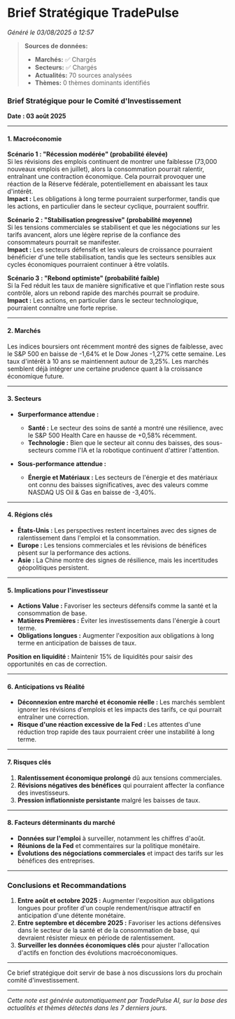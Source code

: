# Brief Stratégique TradePulse

*Généré le 03/08/2025 à 12:57*

> **Sources de données:**
> - **Marchés:** ✅ Chargés
> - **Secteurs:** ✅ Chargés
> - **Actualités:** 70 sources analysées
> - **Thèmes:** 0 thèmes dominants identifiés

### Brief Stratégique pour le Comité d'Investissement

**Date : 03 août 2025**

---

#### 1. **Macroéconomie**

**Scénario 1 : "Récession modérée" (probabilité élevée)**  
Si les révisions des emplois continuent de montrer une faiblesse (73,000 nouveaux emplois en juillet), alors la consommation pourrait ralentir, entraînant une contraction économique. Cela pourrait provoquer une réaction de la Réserve fédérale, potentiellement en abaissant les taux d'intérêt.  
**Impact :** Les obligations à long terme pourraient surperformer, tandis que les actions, en particulier dans le secteur cyclique, pourraient souffrir.

**Scénario 2 : "Stabilisation progressive" (probabilité moyenne)**  
Si les tensions commerciales se stabilisent et que les négociations sur les tarifs avancent, alors une légère reprise de la confiance des consommateurs pourrait se manifester.  
**Impact :** Les secteurs défensifs et les valeurs de croissance pourraient bénéficier d'une telle stabilisation, tandis que les secteurs sensibles aux cycles économiques pourraient continuer à être volatils.

**Scénario 3 : "Rebond optimiste" (probabilité faible)**  
Si la Fed réduit les taux de manière significative et que l'inflation reste sous contrôle, alors un rebond rapide des marchés pourrait se produire.  
**Impact :** Les actions, en particulier dans le secteur technologique, pourraient connaître une forte reprise.

---

#### 2. **Marchés**

Les indices boursiers ont récemment montré des signes de faiblesse, avec le S&P 500 en baisse de -1,64% et le Dow Jones -1,27% cette semaine. Les taux d'intérêt à 10 ans se maintiennent autour de 3,25%. Les marchés semblent déjà intégrer une certaine prudence quant à la croissance économique future.

---

#### 3. **Secteurs**

- **Surperformance attendue :**  
  - **Santé :** Le secteur des soins de santé a montré une résilience, avec le S&P 500 Health Care en hausse de +0,58% récemment.
  - **Technologie :** Bien que le secteur ait connu des baisses, des sous-secteurs comme l'IA et la robotique continuent d'attirer l'attention.

- **Sous-performance attendue :**  
  - **Énergie et Matériaux :** Les secteurs de l'énergie et des matériaux ont connu des baisses significatives, avec des valeurs comme NASDAQ US Oil & Gas en baisse de -3,40%.

---

#### 4. **Régions clés**

- **États-Unis :** Les perspectives restent incertaines avec des signes de ralentissement dans l'emploi et la consommation.
- **Europe :** Les tensions commerciales et les révisions de bénéfices pèsent sur la performance des actions.
- **Asie :** La Chine montre des signes de résilience, mais les incertitudes géopolitiques persistent.

---

#### 5. **Implications pour l'investisseur**

- **Actions Value :** Favoriser les secteurs défensifs comme la santé et la consommation de base.
- **Matières Premières :** Éviter les investissements dans l'énergie à court terme.
- **Obligations longues :** Augmenter l'exposition aux obligations à long terme en anticipation de baisses de taux.

**Position en liquidité :** Maintenir 15% de liquidités pour saisir des opportunités en cas de correction.

---

#### 6. **Anticipations vs Réalité**

- **Déconnexion entre marché et économie réelle :** Les marchés semblent ignorer les révisions d'emplois et les impacts des tarifs, ce qui pourrait entraîner une correction.
- **Risque d'une réaction excessive de la Fed :** Les attentes d'une réduction trop rapide des taux pourraient créer une instabilité à long terme.

---

#### 7. **Risques clés**

1. **Ralentissement économique prolongé** dû aux tensions commerciales.
2. **Révisions négatives des bénéfices** qui pourraient affecter la confiance des investisseurs.
3. **Pression inflationniste persistante** malgré les baisses de taux.

---

#### 8. **Facteurs déterminants du marché**

- **Données sur l'emploi** à surveiller, notamment les chiffres d'août.
- **Réunions de la Fed** et commentaires sur la politique monétaire.
- **Évolutions des négociations commerciales** et impact des tarifs sur les bénéfices des entreprises.

---

### **Conclusions et Recommandations**

1. **Entre août et octobre 2025 :** Augmenter l'exposition aux obligations longues pour profiter d'un couple rendement/risque attractif en anticipation d'une détente monétaire.
2. **Entre septembre et décembre 2025 :** Favoriser les actions défensives dans le secteur de la santé et de la consommation de base, qui devraient résister mieux en période de ralentissement.
3. **Surveiller les données économiques clés** pour ajuster l'allocation d'actifs en fonction des évolutions macroéconomiques.

--- 

Ce brief stratégique doit servir de base à nos discussions lors du prochain comité d'investissement.

---

*Cette note est générée automatiquement par TradePulse AI, sur la base des actualités et thèmes détectés dans les 7 derniers jours.*
